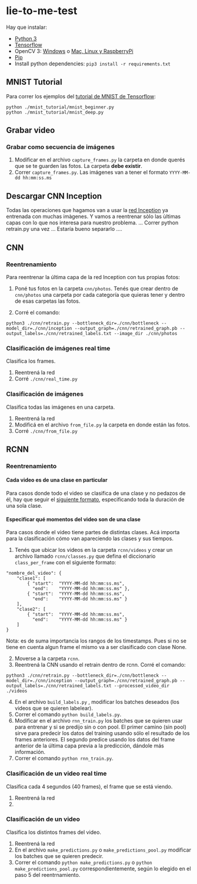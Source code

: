 # lie-to-me-test
Hay que instalar: 
- [Python 3](https://algoritmos7540-rw.tk/python)
- [Tensorflow](https://www.tensorflow.org/install)
- OpenCV 3: [Windows](https://pypi.python.org/pypi/opencv-python) o [Mac, Linux y RaspberryPi](https://www.pyimagesearch.com/opencv-tutorials-resources-guides/)
- [Pip](https://pip.pypa.io/en/stable/installing/)
- Install python dependencies: `pip3 install -r requirements.txt`

## MNIST Tutorial
Para correr los ejemplos del [tutorial de MNIST de Tensorflow](https://www.tensorflow.org/tutorials/layers):
```
python ./mnist_tutorial/mnist_beginner.py
python ./mnist_tutorial/mnist_deep.py
```

## Grabar video

### Grabar como secuencia de imágenes
1. Modificar en el archivo `capture_frames.py` la carpeta en donde querés que se te guarden las fotos.
La carpeta **debe existir**.
2. Correr `capture_frames.py`.
Las imágenes van a tener el formato `YYYY-MM-dd hh:mm:ss.ms`

## Descargar CNN Inception
Todas las operaciones que hagamos van a usar la [red Inception]() ya entrenada con muchas imàgenes.
Y vamos a reentrenar sòlo las ùltimas capas con lo que nos interesa para nuestro problema.
... Correr python retrain.py una vez ...   Estaría bueno separarlo   ....

## CNN

### Reentrenamiento
Para reentrenar la última capa de la red Inception con tus propias fotos:

1. Poné tus fotos en la carpeta `cnn/photos`.
Tenés que crear dentro de `cnn/photos` una carpeta por cada categoría que quieras tener y dentro de esas carpetas las fotos.

2. Corré el comando:
```
python3 ./cnn/retrain.py --bottleneck_dir=./cnn/bottleneck --model_dir=./cnn/inception --output_graph=./cnn/retrained_graph.pb --output_labels=./cnn/retrained_labels.txt --image_dir ./cnn/photos
```

### Clasificación de imágenes real time
Clasifica los frames.

1. Reentrená la red
2. Corré `./cnn/real_time.py`

### Clasificación de imágenes
Clasifica todas las imágenes en una carpeta.

1. Reentrená la red
2. Modificá en el archivo `from_file.py` la carpeta en donde están las fotos.
3. Corré `./cnn/from_file.py` 


## RCNN

### Reentrenamiento

#### Cada video es de una clase en particular
Para casos donde todo el video se clasifica de una clase y no pedazos de él, hay que seguir el [siguiente formato](#especificar-que-momentos-del-video-son-de-una-clase), especificando toda la duración de una sola clase.

#### Especificar qué momentos del video son de una clase
Para casos donde el video tiene partes de distintas clases.
Acá importa para la clasificación cómo van apareciendo las clases y sus tiempos.

1. Tenés que ubicar los videos en la carpeta `rcnn/videos` y crear un archivo llamado `rcnn/classes.py` que defina el diccionario `class_per_frame` con el siguiente formato:
```
"nombre_del_video": {
	"clase1": [
		{ "start":  "YYYY-MM-dd hh:mm:ss.ms",
		  "end": 	"YYYY-MM-dd hh:mm:ss.ms" },
		{ "start":  "YYYY-MM-dd hh:mm:ss.ms",
		  "end": 	"YYYY-MM-dd hh:mm:ss.ms" }
	],
	"clase2": [
		{ "start":  "YYYY-MM-dd hh:mm:ss.ms",
		  "end": 	"YYYY-MM-dd hh:mm:ss.ms" }
	]
}
```
Nota: es de suma importancia los rangos de los timestamps. Pues si no se tiene en cuenta algun frame el mismo va a ser clasificado con clase None.

2. Moverse a la carpeta `rcnn`.
3. Reentrená la CNN usando el retrain dentro de rcnn. Corré el comando:
```
python3 ./cnn/retrain.py --bottleneck_dir=./cnn/bottleneck --model_dir=./cnn/inception --output_graph=./cnn/retrained_graph.pb --output_labels=./cnn/retrained_labels.txt --processed_video_dir ./videos
```
4. En el archivo `build_labels.py` , modificar los batches deseados (los videos que se quieren labelear).
5. Correr el comando `python build_labels.py`.
6. Modificar en el archivo `rnn_train.py` los batches que se quieren usar para entrenar y si se predijo sin o con pool.
El primer camino (sin pool) sirve para predecir los datos del training usando sólo el resultado de los frames anteriores.
El segundo predice usando los datos del frame anterior de la última capa previa a la predicción, dándole más información.
7. Correr el comando `python rnn_train.py`.


### Clasificación de un video real time
Clasifica cada 4 segundos (40 frames), el frame que se está viendo.

1. Reentrená la red
2. 

### Clasificación de un video
Clasifica los distintos frames del video.

1. Reentrená la red
2. En el archivo `make_predictions.py` o `make_predictions_pool.py` modificar los batches que se quieren predecir.
3. Correr el comando `python make_predictions.py` o `python make_predictions_pool.py` correspondientemente, según lo elegido en el paso 5 del reentrnamiento.
